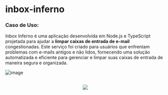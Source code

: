 # inbox-inferno
### Caso de Uso:
Inbox Inferno é uma aplicação desenvolvida em Node.js e TypeScript projetada para ajudar a **limpar caixas de entrada de e-mail** congestionadas.
Este serviço foi criado para usuários que enfrentam problemas com e-mails antigos e não lidos, fornecendo uma solução automatizada e eficiente para gerenciar e limpar suas caixas de entrada de maneira segura e organizada.

![image](https://github.com/user-attachments/assets/3765cbc6-b866-4c3f-88da-7756a89d3a32)

##
<p align="center">
    <img src="https://www.aikonbox.com.br/icons?i=typescript,nodejs,docker,prisma,postgresql,aws&t=40" />
</p>
